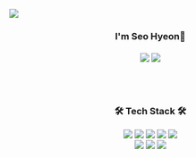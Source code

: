 ![](https://user-images.githubusercontent.com/46497281/164967975-8b1d5679-0594-428f-a021-e3c7bb5fc571.svg)
<h3 align="center">I'm Seo Hyeon💚<br><br> 
<a href="https://velog.io/@hamkke/" target="_blank"><img src="https://img.shields.io/badge/velog-20C997?style=for-the-badge"/></a>
<a href="https://velog.io/@hamkke/" target="_blank"><img src="https://img.shields.io/badge/Gmail-EA4335?style=for-the-badge"/></a>
</h3>

<br>
<br>
<h3 align="center"><b>🛠 Tech Stack 🛠</b></h3>
<p align="center">
<img src="https://img.shields.io/badge/html-E34F26?style=for-the-badge&logo=html5&logoColor=white">
<img src="https://img.shields.io/badge/css-1572B6?style=for-the-badge&logo=css3&logoColor=white">
<img src="https://img.shields.io/badge/javascript-F7DF1E?style=for-the-badge&logo=javascript&logoColor=black">
<img src="https://img.shields.io/badge/React-61DAFB?style=for-the-badge&logo=react&logoColor=black"/>
<img src="https://img.shields.io/badge/redux-%23593d88.svg?style=for-the-badge&logo=redux&logoColor=white"/>
<br>
<img src="https://img.shields.io/badge/styled--components-DB7093?style=for-the-badge&logo=styled-components&logoColor=white"/>
<img src="https://img.shields.io/badge/Sass-hotpink.svg?style=for-the-badge&logo=SASS&logoColor=white"/>
<img src="https://img.shields.io/badge/figma-%23F24E1E.svg?style=for-the-badge&logo=figma&logoColor=white">

  
